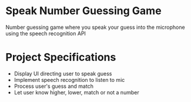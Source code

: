 # Speak Number Guessing Game
Number guessing game where you speak your guess into the microphone using the speech recognition API

# Project Specifications
* Display UI directing user to speak guess
* Implement speech recognition to listen to mic
* Process user's guess and match
* Let user know higher, lower, match or not a number
